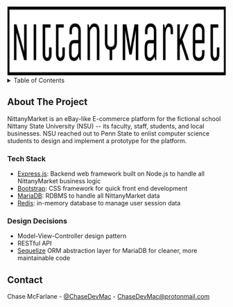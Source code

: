 <!-- PROJECT LOGO -->
<br />
<div align="center">
  <a href="https://github.com/ChaseDevMac/NittanyMarket">
    <img src="images/nittanymarket.png" alt="Logo" height="160">
  </a>
</div>



<!-- TABLE OF CONTENTS -->
<details>
  <summary>Table of Contents</summary>
  <ol>
    <li>
      <a href="#about-the-project">About NittanyMarket</a>
      <ul>
        <li><a href="#tech-stack">Tech Stack</a></li>
        <li><a href="#design-decisions">Design Decisions</a></li>
      </ul>
    </li>
    <li><a href="#contact">Contact</a></li>
  </ol>
</details>



<!-- ABOUT THE PROJECT -->
## About The Project

NittanyMarket is an eBay-like E-commerce platform for the fictional school Nittany State University (NSU) -- its faculty, staff, students, and local businesses. NSU reached out to Penn State to enlist computer science students to design and implement a prototype for the platform.


### Tech Stack

* [Express.js](https://expressjs.com): Backend web framework built on Node.js to handle all NittanyMarket business logic
* [Bootstrap](https://getbootstrap.com): CSS framework for quick front end development
* [MariaDB](https://mariadb.com): RDBMS to handle all NittanyMarket data 
* [Redis](https://redis.io): in-memory database to manage user session data

### Design Decisions

* Model-View-Controller design pattern
* RESTful API
* [Sequelize](https://sequelize.org) ORM abstraction layer for MariaDB for cleaner, more maintainable code


<!-- CONTACT -->
## Contact

Chase McFarlane - [@ChaseDevMac](https://linkedin.com/ChaseDevMac) - ChaseDevMac@protonmail.com


